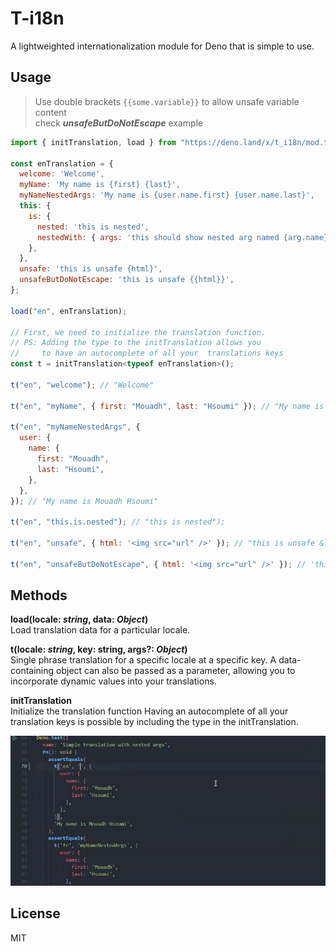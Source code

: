 # T-i18n

A lightweighted internationalization module for Deno that is simple to use.

## Usage

> Use double brackets `{{some.variable}}` to allow unsafe variable content  
> check **_unsafeButDoNotEscape_** example

```javascript
import { initTranslation, load } from "https://deno.land/x/t_i18n/mod.ts";

const enTranslation = {
  welcome: 'Welcome',
  myName: 'My name is {first} {last}',
  myNameNestedArgs: 'My name is {user.name.first} {user.name.last}',
  this: {
    is: {
      nested: 'this is nested',
      nestedWith: { args: 'this should show nested arg named {arg.name}' },
    },
  },
  unsafe: 'this is unsafe {html}',
  unsafeButDoNotEscape: 'this is unsafe {{html}}',
};

load("en", enTranslation);

// First, we need to initialize the translation function.
// PS: Adding the type to the initTranslation allows you
//     to have an autocomplete of all your  translations keys
const t = initTranslation<typeof enTranslation>();

t("en", "welcome"); // "Welcome"

t("en", "myName", { first: "Mouadh", last: "Hsoumi" }); // "My name is Mouadh Hsoumi"

t("en", "myNameNestedArgs", {
  user: {
    name: {
      first: "Mouadh",
      last: "Hsoumi",
    },
  },
}); // "My name is Mouadh Hsoumi"

t("en", "this.is.nested"); // "this is nested");

t("en", "unsafe", { html: '<img src="url" />' }); // "this is unsafe &lt;img src=&quot;url&quot; /&gt;"

t("en", "unsafeButDoNotEscape", { html: '<img src="url" />' }); // 'this is unsafe <img src="url" />'
```

## Methods

**load(locale: _string_, data: _Object_)**  
Load translation data for a particular locale.

**t(locale: _string_, key: **string**, args?: _Object_)**  
Single phrase translation for a specific locale at a specific key.
A data-containing object can also be passed as a parameter, allowing you to incorporate dynamic values into your translations.

**initTranslation<T>**  
Initialize the translation function
Having an autocomplete of all your translation keys is possible by including the type in the initTranslation.

![autocomplete](./images/autocomplete.gif)

## License

MIT
